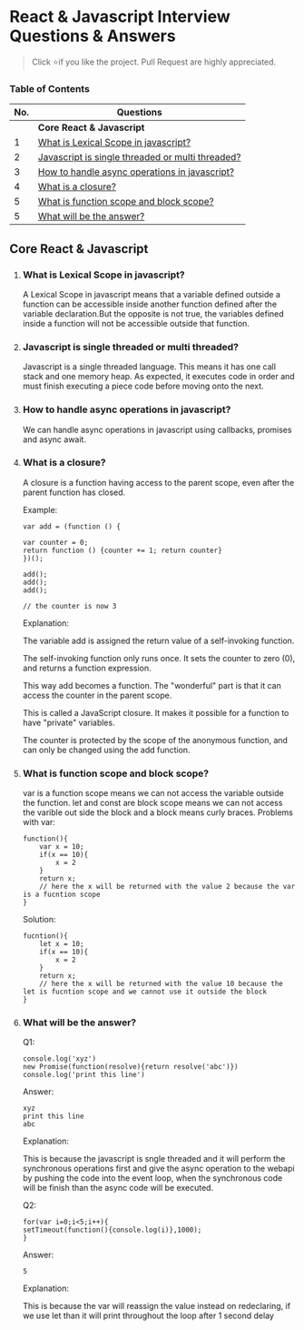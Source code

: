 # React & Javascript Interview Questions & Answers

> Click :star:if you like the project. Pull Request are highly appreciated.

### Table of Contents

| No. | Questions                                                                                            |
| --- | ---------------------------------------------------------------------------------------------------- |
|     | **Core React & Javascript**                                                                          |
| 1   | [What is Lexical Scope in javascript?](#what-is-lexical-scope-in-javascript)                         |
| 2   | [Javascript is single threaded or multi threaded?](#Javascript-is-single-threaded-or-multi-threaded) |
| 3   | [How to handle async operations in javascript?](#How-to-handle-async-operations-in-javascript)       |
| 4   | [What is a closure?](#What-is-a-closure)                                                             |
| 5   | [What is function scope and block scope?](#What-is-function-scope-and-block-scope)                   |  |
| 5   | [What will be the answer?](#What-will-be-the-answer)                                                 |

## Core React & Javascript

1.  ### What is Lexical Scope in javascript?

    A Lexical Scope in javascript means that a variable defined outside a function can be accessible inside another function defined after the variable declaration.But the opposite is not true, the variables defined inside a function will not be accessible outside that function.

2.  ### Javascript is single threaded or multi threaded?

    Javascript is a single threaded language. This means it has one call stack and one memory heap. As expected, it executes code in order and must finish executing a piece code before moving onto the next.

3.  ### How to handle async operations in javascript?

    We can handle async operations in javascript using callbacks, promises and async await.

4.  ### What is a closure?

    A closure is a function having access to the parent scope, even after the parent function has closed.

    Example:

    ```
    var add = (function () {

    var counter = 0;
    return function () {counter += 1; return counter}
    })();

    add();
    add();
    add();

    // the counter is now 3
    ```

    Explanation:

    The variable add is assigned the return value of a self-invoking function.

    The self-invoking function only runs once. It sets the counter to zero (0), and returns a function expression.

    This way add becomes a function. The "wonderful" part is that it can access the counter in the parent scope.

    This is called a JavaScript closure. It makes it possible for a function to have "private" variables.

    The counter is protected by the scope of the anonymous function, and can only be changed using the add function.

5.  ### What is function scope and block scope?

    var is a function scope means we can not access the variable outside the function.
    let and const are block scope means we can not access the varible out side the block and a block means curly braces.
    Problems with var:

    ```
    function(){
        var x = 10;
        if(x == 10){
            x = 2
        }
        return x;
        // here the x will be returned with the value 2 because the var is a fucntion scope
    }
    ```

    Solution:

    ```
    fucntion(){
        let x = 10;
        if(x == 10){
            x = 2
        }
        return x;
        // here the x will be returned with the value 10 because the let is fucntion scope and we cannot use it outside the block
    }
    ```

6.  ### What will be the answer?

    Q1:

    ```
    console.log('xyz')
    new Promise(function(resolve){return resolve('abc')})
    console.log('print this line')
    ```

    Answer:

    ```
    xyz
    print this line
    abc
    ```

    Explanation:

    This is because the javascript is sngle threaded and it will perform the synchronous operations first and give the async operation to the webapi by pushing the code into the event loop, when the synchronous code will be finish than the async code will be executed.

    Q2:

    ```
    for(var i=0;i<5;i++){
    setTimeout(function(){console.log(i)},1000);
    }
    ```

    Answer:

    ```
    5
    ```

    Explanation:

    This is because the var will reassign the value instead on redeclaring, if we use let than it will print throughout the loop after 1 second delay
